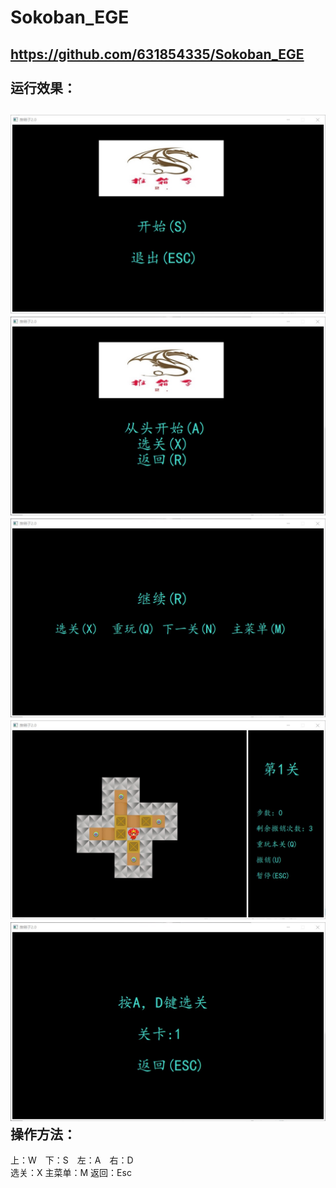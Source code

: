  Sokoban_EGE<br>
==================================================================================================
https://github.com/631854335/Sokoban_EGE<br><br>
运行效果：
---------------------------------------------------------------------------------------------------
![](https://github.com/631854335/Sokoban_EGE/blob/master/source/image/a.png)<br>
![](https://github.com/631854335/Sokoban_EGE/blob/master/source/image/b.png)<br>
![](https://github.com/631854335/Sokoban_EGE/blob/master/source/image/c.png)<br>
![](https://github.com/631854335/Sokoban_EGE/blob/master/source/image/d.png)<br>
![](https://github.com/631854335/Sokoban_EGE/blob/master/source/image/e.png)<br>
操作方法：<br>
----------------------------------------------------------------------------------------------------
上：W　下：S　左：A　右：D<br>
选关：X  主菜单：M  返回：Esc
